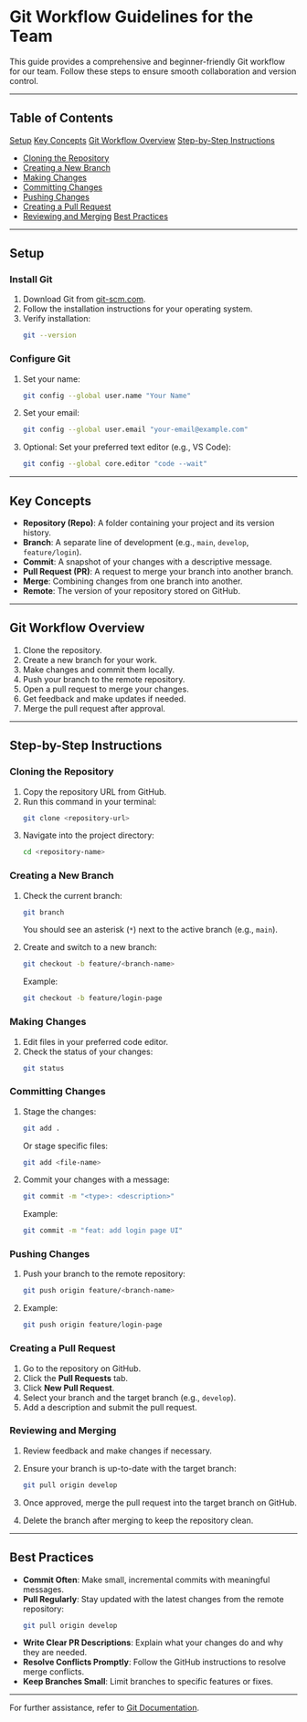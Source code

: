 # Git Workflow Guidelines for the Team

This guide provides a comprehensive and beginner-friendly Git workflow for our team. Follow these steps to ensure smooth collaboration and version control.

---

## Table of Contents
[Setup](#setup)
[Key Concepts](#key-concepts)
[Git Workflow Overview](#git-workflow-overview)
[Step-by-Step Instructions](#step-by-step-instructions)
- [Cloning the Repository](#cloning-the-repository)
- [Creating a New Branch](#creating-a-new-branch)
- [Making Changes](#making-changes)
- [Committing Changes](#committing-changes)
- [Pushing Changes](#pushing-changes)
- [Creating a Pull Request](#creating-a-pull-request)
- [Reviewing and Merging](#reviewing-and-merging)
[Best Practices](#best-practices)

---

## Setup
### Install Git
1. Download Git from [git-scm.com](https://git-scm.com/).
2. Follow the installation instructions for your operating system.
3. Verify installation:
   ```bash
   git --version
   ```

### Configure Git
1. Set your name:
   ```bash
   git config --global user.name "Your Name"
   ```

2. Set your email:
   ```bash
   git config --global user.email "your-email@example.com"
   ```

3. Optional: Set your preferred text editor (e.g., VS Code):
   ```bash
   git config --global core.editor "code --wait"
   ```

---

## Key Concepts
- **Repository (Repo)**: A folder containing your project and its version history.
- **Branch**: A separate line of development (e.g., `main`, `develop`, `feature/login`).
- **Commit**: A snapshot of your changes with a descriptive message.
- **Pull Request (PR)**: A request to merge your branch into another branch.
- **Merge**: Combining changes from one branch into another.
- **Remote**: The version of your repository stored on GitHub.

---

## Git Workflow Overview
1. Clone the repository.
2. Create a new branch for your work.
3. Make changes and commit them locally.
4. Push your branch to the remote repository.
5. Open a pull request to merge your changes.
6. Get feedback and make updates if needed.
7. Merge the pull request after approval.

---

## Step-by-Step Instructions
### Cloning the Repository
1. Copy the repository URL from GitHub.
2. Run this command in your terminal:
   ```bash
   git clone <repository-url>
   ```
3. Navigate into the project directory:
   ```bash
   cd <repository-name>
   ```

### Creating a New Branch
1. Check the current branch:
   ```bash
   git branch
   ```
   You should see an asterisk (`*`) next to the active branch (e.g., `main`).

2. Create and switch to a new branch:
   ```bash
   git checkout -b feature/<branch-name>
   ```
   Example:
   ```bash
   git checkout -b feature/login-page
   ```

### Making Changes
1. Edit files in your preferred code editor.
2. Check the status of your changes:
   ```bash
   git status
   ```

### Committing Changes
1. Stage the changes:
   ```bash
   git add .
   ```
   Or stage specific files:
   ```bash
   git add <file-name>
   ```

2. Commit your changes with a message:
   ```bash
   git commit -m "<type>: <description>"
   ```
   Example:
   ```bash
   git commit -m "feat: add login page UI"
   ```

### Pushing Changes
1. Push your branch to the remote repository:
   ```bash
   git push origin feature/<branch-name>
   ```

2. Example:
   ```bash
   git push origin feature/login-page
   ```

### Creating a Pull Request
1. Go to the repository on GitHub.
2. Click the **Pull Requests** tab.
3. Click **New Pull Request**.
4. Select your branch and the target branch (e.g., `develop`).
5. Add a description and submit the pull request.

### Reviewing and Merging
1. Review feedback and make changes if necessary.
2. Ensure your branch is up-to-date with the target branch:
   ```bash
   git pull origin develop
   ```

3. Once approved, merge the pull request into the target branch on GitHub.
4. Delete the branch after merging to keep the repository clean.

---

## Best Practices
- **Commit Often**: Make small, incremental commits with meaningful messages.
- **Pull Regularly**: Stay updated with the latest changes from the remote repository:
  ```bash
  git pull origin develop
  ```
- **Write Clear PR Descriptions**: Explain what your changes do and why they are needed.
- **Resolve Conflicts Promptly**: Follow the GitHub instructions to resolve merge conflicts.
- **Keep Branches Small**: Limit branches to specific features or fixes.

---

For further assistance, refer to [Git Documentation](https://git-scm.com/doc).

